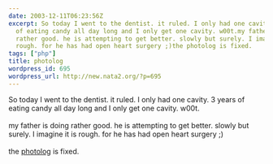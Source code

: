 ```yaml
---
date: 2003-12-11T06:23:56Z
excerpt: So today I went to the dentist. it ruled. I only had one cavity. 3 years
  of eating candy all day long and I only get one cavity. w00t.my father is doing
  rather good. he is attempting to get better. slowly but surely. I imagine it is
  rough. for he has had open heart surgery ;)the photolog is fixed.
tags: ["php"]
title: photolog
wordpress_id: 695
wordpress_url: http://new.nata2.org/?p=695
---
```


So today I went to the dentist. it ruled. I only had one cavity. 3 years of eating candy all day long and I only get one cavity. w00t.<br/><br/>my father is doing rather good. he is attempting to get better. slowly but surely. I imagine it is rough. for he has had open heart surgery ;)<br/><br/>the <a href="photolog.php">photolog</a> is fixed.
